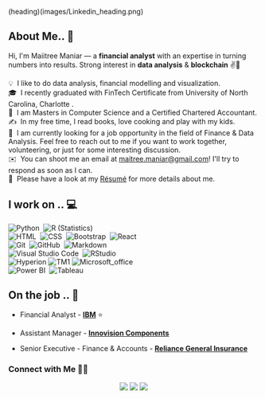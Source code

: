 (heading)(images/Linkedin_heading.png)

## About Me.. 👋

Hi, I'm Maiitree Maniar — a **financial analyst** with an expertise in turning numbers into results. Strong interest in **data analysis** & **blockchain**  ✌💖

💡 &nbsp;I like to do data analysis, financial modelling and visualization. \
🎓 &nbsp;I recently graduated with FinTech Certificate from University of North Carolina, Charlotte  .\
🌱 &nbsp;I am Masters in Computer Science and a Certified Chartered Accountant.\
✍️ &nbsp;In my free time, I read books, love cooking and play with my kids. \
💬 &nbsp;I am currently looking for a job opportunity in the field of Finance & Data Analysis. Feel free to reach out to me if you want to work together, volunteering, or just for some interesting discussion.\
✉️ &nbsp;You can shoot me an email at maitree.maniar@gmail.com! I'll try to respond as soon as I can.\
📄 &nbsp;Please have a look at my [Résumé](https://docs.google.com/document/d/1anvKLDjic6KT7dum_jBn3WqCNSbUzxmqQSq8nwXoWeU/edit?usp=sharing) for more details about me. 


## I work on .. 💻

![Python](https://img.shields.io/badge/-Python-lightgrey?style=flat&logo=python)&nbsp;
![R (Statistics)](https://img.shields.io/badge/-R-lightgrey?style=flat&logo=R&logoColor=276DC3)\
![HTML](https://img.shields.io/badge/-HTML-lightgrey?style=flat&logo=HTML5)&nbsp;
![CSS](https://img.shields.io/badge/-CSS-lightgrey?style=flat&logo=CSS3&logoColor=1572B6)&nbsp;
![Bootstrap](https://img.shields.io/badge/-Bootstrap-lightgrey?style=flat&logo=bootstrap&logoColor=563D7C)&nbsp;
![React](https://img.shields.io/badge/-React-lightgrey?style=flat&logo=react&logoColor=61DAFB)\
![Git](https://img.shields.io/badge/-Git-lightgrey?style=flat&logo=git)&nbsp;
![GitHub](https://img.shields.io/badge/-GitHub-lightgrey?style=flat&logo=github)&nbsp;
![Markdown](https://img.shields.io/badge/-Markdown-lightgrey?style=flat&logo=markdown)\
![Visual Studio Code](https://img.shields.io/badge/-Visual%20Studio%20Code-lightgrey?style=flat&logo=visual-studio-code&logoColor=007ACC)&nbsp;
![RStudio](https://img.shields.io/badge/-RStudio-lightgrey?style=flat&logo=rstudio)\
![Hyperion](https://img.shields.io/badge/Hyperion%20Planning-lightgrey.svg?logo=oracle&logoColor=F80000)
![TM1](https://img.shields.io/badge/-IBM%20Planning%20Analytics-lightgrey?style=flat&logo=ibm&logoColor=054ADA)
![Microsoft_office](https://img.shields.io/badge/-Microsoft%20Office-lightgrey?logo=microsoft-office&logoColor=D83B01)\
![Power BI](https://img.shields.io/badge/-Power%20BI-lightgrey?logo=Power-BI&logoColor=F2C811)&nbsp;
![Tableau](https://img.shields.io/badge/-Tableau-lightgrey?logo=tableau&logoColor=E97627)

<!-- section - skills -->

<!-- section - job details -->

## On the job .. 💯

* Financial Analyst - [**IBM**](https://ibm.com)  ⭐

* Assistant Manager - [**Innovision Components**](http://www.innovision-group.net/Home/)

* Senior Executive - Finance & Accounts - [**Reliance General Insurance**](https://www.reliancegeneral.co.in/Insurance/Home.aspx)


<!-- section - job details -->


<!-- section - connections -->

### Connect with Me  🤝🏻 

<p align="center">
<a href="https://github.com/maitree7/"><img src="https://img.shields.io/badge/-Github-yellow"/></a>
<a href="https://www.linkedin.com/in/maitree.maniar/"><img src="https://img.shields.io/badge/-Maiitree%20Maniar-0077B5?style=flat-square&logo=Linkedin&logoColor=white"/></a>
<a href="mailto:maitree.maniar@gmail.com"><img src="https://img.shields.io/badge/-Email me-D14836?style=flatsquare&logo=Gmail&logoColor=white"/></a>
</p>
<!-- section - connections -->
